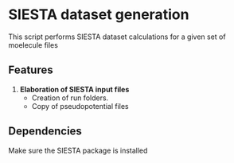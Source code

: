 # SIESTA dataset generation

This script performs SIESTA dataset calculations for a given set of moelecule files

## Features

1. **Elaboration of SIESTA input files**  
   - Creation of run folders.  
   - Copy of pseudopotential files

## Dependencies

Make sure the SIESTA package is installed
